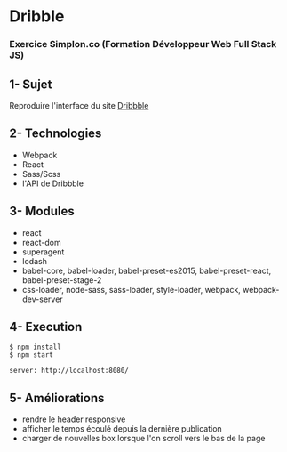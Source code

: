 # Dribble
### Exercice Simplon.co (Formation Développeur Web Full Stack JS)

## 1- Sujet
Reproduire l'interface du site [Dribbble](https://dribbble.com/)

## 2- Technologies
- Webpack
- React
- Sass/Scss
- l'API de Dribbble

## 3- Modules
- react
- react-dom
- superagent
- lodash
- babel-core, babel-loader, babel-preset-es2015, babel-preset-react, babel-preset-stage-2
- css-loader, node-sass, sass-loader, style-loader, webpack, webpack-dev-server

## 4- Execution
```
$ npm install
$ npm start
```
    server: http://localhost:8080/

## 5- Améliorations
- rendre le header responsive
- afficher le temps écoulé depuis la dernière publication
- charger de nouvelles box lorsque l'on scroll vers le bas de la page

